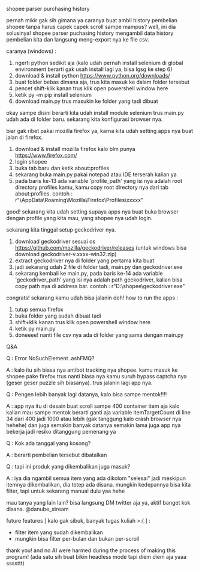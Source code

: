 shopee parser purchasing history

pernah mikir gak sih gimana ya caranya buat ambil history pembelian shopee tanpa harus capek capek scroll sampe mampus?
well, ini dia solusinya! shopee parser puchasing history mengambil data history pembelian kita dan langsung meng-export nya ke file csv.

caranya (windows) : 
1. ngerti python sedikit aja (kalo udah pernah install selenium di global environment berarti gak usah install lagi ya, bisa lgsg ke step 6)
2. download & install python https://www.python.org/downloads/
3. buat folder bebas dimana aja, trus kita masuk ke dalam folder tersebut
4. pencet shift-klik kanan trus klik open powershell window here
5. ketik py -m pip install selenium
6. download main.py trus masukin ke folder yang tadi dibuat

okay sampe disini berarti kita udah install module selenium trus main.py udah ada di folder baru.
sekarang kita konfigurasi browser nya.

biar gak ribet pakai mozilla firefox ya, karna kita udah setting apps nya buat jalan di firefox.

1. download & install mozilla firefox kalo blm punya https://www.firefox.com/ 
2. login shopee 
3. buka tab baru dan ketik about:profiles 
4. sekarang buka main.py pakai notepad atau IDE terserah kalian ya
5. pada baris ke-13 ada variable 'profile_path' yang isi nya adalah root directory profiles kamu, kamu copy root directory nya dari tab about:profiles. contoh : r"\AppData\Roaming\Mozilla\Firefox\Profiles\xxxxx"

good! sekarang kita udah setting supaya apps nya buat buka browser dengan profile yang kita mau, yang shopee nya udah login.

sekarang kita tinggal setup geckodriver nya.

1. download geckodriver sesuai os https://github.com/mozilla/geckodriver/releases (untuk windows bisa download geckodriver-v.xxxx-win32.zip)
2. extract geckodriver nya di folder yang pertama kita buat
3. jadi sekarang udah 2 file di folder tadi, main.py dan geckodriver.exe
4. sekarang kembali ke main.py, pada baris ke-14 ada variable 'geckodriver_path' yang isi nya adalah path geckodriver, kalian bisa copy path nya di address bar. contoh : r"D:\shopee\geckodriver.exe"

congrats! sekarang kamu udah bisa jalanin deh!
how to run the apps :
1. tutup semua firefox
2. buka folder yang sudah dibuat tadi
3. shift+klik kanan trus klik open powershell window here
4. ketik py main.py
5. doneeee! nanti file csv nya ada di folder yang sama dengan main.py

Q&A

Q : Error NoSuchElement .ashFMQ?

A : kalo itu sih biasa nya antibot tracking nya shopee. kamu masuk ke shopee pake firefox trus nanti biasa nya kamu suruh bypass captcha nya (geser geser puzzle sih biasanya). trus jalanin lagi app nya.

Q : Pengen lebih banyak lagi datanya, kalo bisa sampe mentok!!!!

A : app nya itu di desain buat scroll sampe 400 container item aja kalo kalian mau sampe mentok berarti ganti aja variable itemTargetCount di line 34 dari 400 jadi 1000 atau lebih (gak tanggung kalo crash browser nya hehehe) dan juga semakin banyak datanya semakin lama juga app nya bekerja jadi resiko ditanggung pemenang ya

Q : Kok ada tanggal yang kosong?

A : berarti pembelian tersebut dibatalkan

Q : tapi ini produk yang dikembalikan juga masuk?

A : iya dia ngambil semua item yang ada dikolom "selesai" jadi meskipun itemnya dikembalikan, dia tetep ada disana. mungkin kedepannya bisa kita filter, tapi untuk sekarang manual dulu yaa hehe

mau tanya yang lain lain? bisa langsung DM twitter aja ya, aktif banget kok disana.
@danube_stream

future features [ kalo gak sibuk, banyak tugas kuliah >:( ] : 
- filter item yang sudah dikembalikan
- mungkin bisa filter per-bulan dan bukan per-scroll


thank you! and no AI were harmed during the process of making this program! (ada satu sih buat bikin headless mode tapi diem diem aja yaaa ssssttt)


